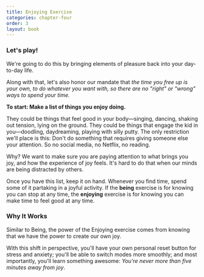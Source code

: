 ```yaml
---
title: Enjoying Exercise
categories: chapter-four
order: 3
layout: book
---
```

### Let's play!

We're going to do this by bringing elements of pleasure back into your day-to-day life.

Along with that, let's also honor our mandate that *the time you free up is your own, to do whatever you want with, so there are no "right" or "wrong" ways to spend your time.*

**To start: Make a list of things you enjoy doing.**

They could be things that feel good in your body—singing, dancing, shaking out tension, lying on the ground. They could be things that engage the kid in you—doodling, daydreaming, playing with silly putty. The only restriction we'll place is this: Don't do something that requires giving someone else your attention. So no social media, no Netflix, no reading.

Why? We want to make sure you are paying attention to what brings you joy, and how the experience of joy feels. It's hard to do that when our minds are being distracted by others.

Once you have this list, keep it on hand. Whenever you find time, spend some of it partaking in a joyful activity. If the **being** exercise is for knowing you can stop at any time, the **enjoying** exercise is for knowing you can make time to feel good at any time.

### Why It Works
Similar to Being, the power of the Enjoying exercise comes from knowing that we have the power to create our own joy.

With this shift in perspective, you'll have your own personal reset button for stress and anxiety; you'll be able to switch modes more smoothly; and most importantly, you'll learn something awesome: *You're never more than five minutes away from joy*.
